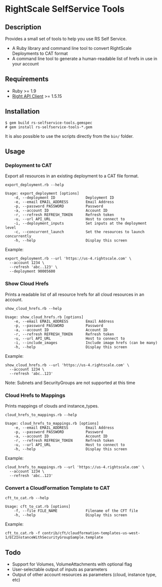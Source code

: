 # RightScale SelfService Tools

## Description

Provides a small set of tools to help you use RS Self Service.

 - A Ruby library and command line tool to convert RightScale Deployments to CAT format
 - A command line tool to generate a human-readable list of hrefs in use in your account

## Requirements

* Ruby >= 1.9
* [Right API Client](https://github.com/rightscale/right_api_client) >= 1.5.15

## Installation

    $ gem build rs-selfservice-tools.gemspec
    # gem install rs-selfservice-tools-*.gem

It is also possible to use the scripts directly from the `bin/` folder.

## Usage

### Deployment to CAT

Export all resources in an existing deployment to a CAT file format.

`export_deployment.rb --help`
```
Usage: export_deployment [options]
    -d, --deployment ID              Deployment ID
    -e, --email EMAIL_ADDRESS        Email Address
    -p, --password PASSWORD          Password
    -a, --account ID                 Account ID
    -r, --refresh REFRESH_TOKEN      Refresh token
    -u, --url API_URL                Host to connect to
    -i, --deployment_inputs          Set inputs at the deployment level
    -c, --concurrent_launch          Set the resources to launch concurrently
    -h, --help                       Display this screen
```

Example:
```
export_deployment.rb --url 'https://us-4.rightscale.com' \
  --account 1234 \
  --refresh 'abc..123' \
  --deployment 90005600
```

### Show Cloud Hrefs

Prints a readable list of all resource hrefs for all cloud resources in an account.

`show_cloud_hrefs.rb --help`
```
Usage: show_cloud_hrefs.rb [options]
    -e, --email EMAIL_ADDRESS        Email Address
    -p, --password PASSWORD          Password
    -a, --account ID                 Account ID
    -r, --refresh REFRESH_TOKEN      Refresh token
    -u, --url API_URL                Host to connect to
    -i, --include_images             Include image hrefs (can be many)
    -h, --help                       Display this screen
```

Example:

```
show_cloud_hrefs.rb --url 'https://us-4.rightscale.com' \
  --account 1234 \
  --refresh 'abc..123'
```

Note: Subnets and SecurityGroups are not supported at this time

### Cloud Hrefs to Mappings

Prints mappings of clouds and instance_types.

`cloud_hrefs_to_mappings.rb --help`
```
Usage: cloud_hrefs_to_mappings.rb [options]
    -e, --email EMAIL_ADDRESS        Email Address
    -p, --password PASSWORD          Password
    -a, --account ID                 Account ID
    -r, --refresh REFRESH_TOKEN      Refresh token
    -u, --url API_URL                Host to connect to
    -h, --help                       Display this screen
```

Example:

```
cloud_hrefs_to_mappings.rb --url 'https://us-4.rightscale.com' \
  --account 1234 \
  --refresh 'abc..123'
```

### Convert a CloudFormation Template to CAT

`cft_to_cat.rb --help`
```
Usage: cft_to_cat.rb [options]
    -f, --file FILE_NAME             Filename of the CFT file
    -h, --help                       Display this screen
```

Example:

`cft_to_cat.rb -f contrib/cft/cloudformation-templates-us-west-1/EC2InstanceWithSecurityGroupSample.template`

## Todo

* Support for Volumes, VolumeAttachments with optional flag
* User-selectable output of inputs as parameters
* Output of other account resources as parameters (cloud, instance type, etc)
